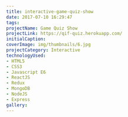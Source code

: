 ```yaml
---
title: interactive-game-quiz-show
date: 2017-07-10 16:29:47
tags:
projectName: Game Quiz Show
projectLink: https://qif-quiz.herokuapp.com/
initialCaption:
coverImage: img/thumbnails/6.jpg
projectCategory: Interactive
technologyUsed:
- HTML5
- CSS3
- Javascript E6
- ReactJS
- Redux
- MongoDB
- NodeJS
- Express
gallery:
---
```

